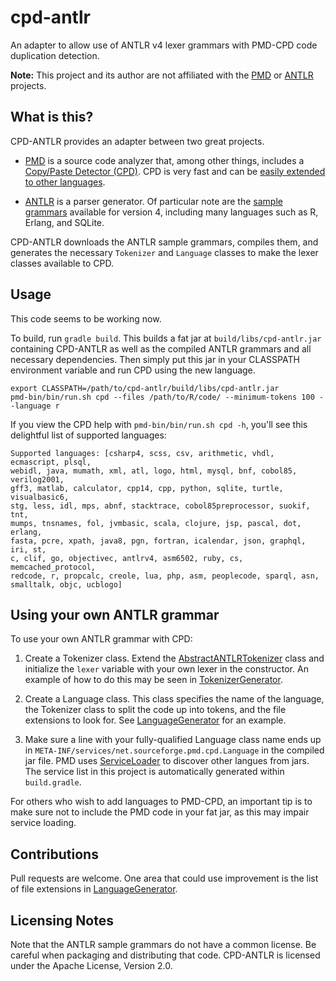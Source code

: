 # cpd-antlr

An adapter to allow use of ANTLR v4 lexer grammars with PMD-CPD code duplication detection.

**Note:** This project and its author are not affiliated with the [PMD](https://pmd.github.io/) or [ANTLR](http://www.antlr.org/) projects.

## What is this?

CPD-ANTLR provides an adapter between two great projects.

* [PMD](https://pmd.github.io/) is a source code analyzer that, among other things, includes a [Copy/Paste Detector (CPD)](https://pmd.github.io/pmd-5.4.0/usage/cpd-usage.html). CPD is very fast and can be [easily extended to other languages](https://pmd.github.io/pmd-5.4.0/customizing/cpd-parser-howto.html).

* [ANTLR](http://www.antlr.org/) is a parser generator. Of particular note are the [sample grammars](https://github.com/antlr/grammars-v4) available for version 4, including many languages such as R, Erlang, and SQLite.

CPD-ANTLR downloads the ANTLR sample grammars, compiles them, and generates the necessary `Tokenizer` and `Language` classes to make the lexer classes available to CPD.

## Usage

This code seems to be working now.

To build, run `gradle build`. This builds a fat jar at `build/libs/cpd-antlr.jar` containing CPD-ANTLR as well as the compiled ANTLR grammars and all necessary dependencies. Then simply put this jar in your CLASSPATH environment variable and run CPD using the new language.

    export CLASSPATH=/path/to/cpd-antlr/build/libs/cpd-antlr.jar
    pmd-bin/bin/run.sh cpd --files /path/to/R/code/ --minimum-tokens 100 --language r

If you view the CPD help with `pmd-bin/bin/run.sh cpd -h`, you'll see this delightful list of supported languages:

    Supported languages: [csharp4, scss, csv, arithmetic, vhdl, ecmascript, plsql,
    webidl, java, mumath, xml, atl, logo, html, mysql, bnf, cobol85, verilog2001,
    gff3, matlab, calculator, cpp14, cpp, python, sqlite, turtle, visualbasic6,
    stg, less, idl, mps, abnf, stacktrace, cobol85preprocessor, suokif, tnt,
    mumps, tnsnames, fol, jvmbasic, scala, clojure, jsp, pascal, dot, erlang,
    fasta, pcre, xpath, java8, pgn, fortran, icalendar, json, graphql, iri, st,
    c, clif, go, objectivec, antlrv4, asm6502, ruby, cs, memcached_protocol,
    redcode, r, propcalc, creole, lua, php, asm, peoplecode, sparql, asn,
    smalltalk, objc, ucblogo]

## Using your own ANTLR grammar

To use your own ANTLR grammar with CPD:

1. Create a Tokenizer class. Extend the [AbstractANTLRTokenizer](https://github.com/skonzem/cpd-antlr/blob/master/src/main/java/net/quidquam/cpdantlr/AbstractANTLRTokenizer.java) class and initialize the `lexer` variable with your own lexer in the constructor. An example of how to do this may be seen in [TokenizerGenerator](https://github.com/skonzem/cpd-antlr/blob/master/buildSrc/src/main/groovy/net/quidquam/cpdantlr/TokenizerGenerator.groovy).

2. Create a Language class. This class specifies the name of the language, the Tokenizer class to split the code up into tokens, and the file extensions to look for. See [LanguageGenerator](https://github.com/skonzem/cpd-antlr/blob/master/buildSrc/src/main/groovy/net/quidquam/cpdantlr/LanguageGenerator.groovy) for an example.

3. Make sure a line with your fully-qualified Language class name ends up in `META-INF/services/net.sourceforge.pmd.cpd.Language` in the compiled jar file. PMD uses [ServiceLoader](https://docs.oracle.com/javase/6/docs/api/java/util/ServiceLoader.html) to discover other langues from jars. The service list in this project is automatically generated within `build.gradle`.

For others who wish to add languages to PMD-CPD, an important tip is to make sure not to include the PMD code in your fat jar, as this may impair service loading.

## Contributions

Pull requests are welcome. One area that could use improvement is the list of file extensions in [LanguageGenerator](https://github.com/skonzem/cpd-antlr/blob/master/buildSrc/src/main/groovy/net/quidquam/cpdantlr/LanguageGenerator.groovy).

## Licensing Notes

Note that the ANTLR sample grammars do not have a common license. Be careful when packaging and distributing that code. CPD-ANTLR is licensed under the Apache License, Version 2.0.
